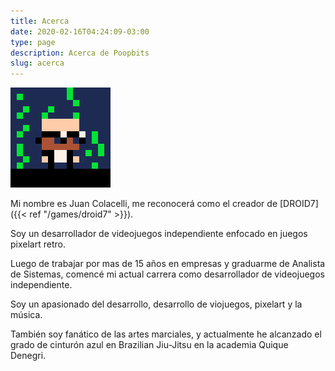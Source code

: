 ```yaml
---
title: Acerca
date: 2020-02-16T04:24:09-03:00
type: page
description: Acerca de Poopbits
slug: acerca
---
```


![Juan Colacelli](jc.gif)

Mi nombre es Juan Colacelli, me reconocerá como el creador de [DROID7]({{< ref "/games/droid7" >}}).

Soy un desarrollador de videojuegos independiente enfocado en juegos pixelart retro.

Luego de trabajar por mas de 15 años en empresas y graduarme de Analista de Sistemas, comencé mi actual carrera como desarrollador de videojuegos independiente.

Soy un apasionado del desarrollo, desarrollo de viojuegos, pixelart y la música.

También soy fanático de las artes marciales, y actualmente he alcanzado el grado de cinturón azul en Brazilian Jiu-Jitsu en la academia Quique Denegri.
